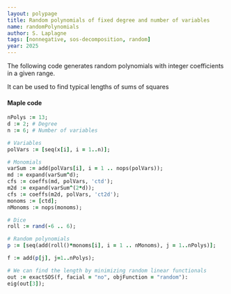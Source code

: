 ```yaml
---
layout: polypage
title: Random polynomials of fixed degree and number of variables
name: randomPolynomials
author: S. Laplagne 
tags: [nonnegative, sos-decomposition, random]
year: 2025
---
```


The following code generates random polynomials with integer coefficients in a given range. 

It can be used to find typical lengths of sums of squares

#### Maple code

```ruby
nPolys := 13;
d := 2; # Degree
n := 6; # Number of variables

# Variables
polVars := [seq(x[i], i = 1..n)]; 

# Monomials
varSum := add(polVars[i], i = 1 .. nops(polVars)); 
md := expand(varSum^d); 
cfs := coeffs(md, polVars, 'ctd'); 
m2d := expand(varSum^(2*d)); 
cfs := coeffs(m2d, polVars, 'ct2d'); 
monoms := [ctd];
nMonoms := nops(monoms);

# Dice
roll := rand(-6 .. 6); 

# Random polynomials
p := [seq(add(roll()*monoms[i], i = 1 .. nMonoms), j = 1..nPolys)];

f := add(p[j], j=1..nPolys);

# We can find the length by minimizing random linear functionals 
out := exactSOS(f, facial = "no", objFunction = "random"):
eig(out[3]);
```

<!-- add history, minimal number of squares, references, verification scripts, etc. -->
